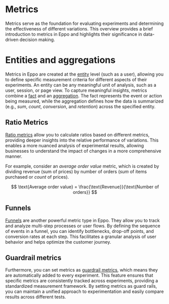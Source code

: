 # Metrics

Metrics serve as the foundation for evaluating experiments and determining the effectiveness of different variations. This overview provides a brief introduction to metrics in Eppo and highlights their significance in data-driven decision making.

# Entities and aggregations

Metrics in Eppo are created at the [entity](/data-management/entities) level (such as a user), allowing you to define specific measurement criteria for different aspects of their experiments. An entity can be any meaningful unit of analysis, such as a user, session, or page view. To capture meaningful insights, metrics combine a [fact](/data-management/definitions/fact-sql) and an [aggregation](/data-management/metrics/simple-metric#metric-aggregation-types). The fact represents the event or action being measured, while the aggregation defines how the data is summarized (e.g., _sum_, _count_, _conversion_, and _retention_) across the specified entity.

## Ratio Metrics

[Ratio metrics](/data-management/metrics/ratio-metric) allow you to calculate ratios based on different metrics, providing deeper insights into the relative performance of variations.
This enables a more nuanced analysis of experimental results, allowing businesses to understand the impact of changes in a more comprehensive manner.

For example, consider an _average order value_ metric, which is created by dividing revenue (sum of prices) by number of orders (_sum_ of items purchased or _count_ of prices).

$$
\text{Average order value} = \frac{\text{Revenue}}{\text{Number of orders}}
$$

## Funnels

[Funnels](/data-management/metrics/funnel-metric) are another powerful metric type in Eppo. They allow you to track and analyze multi-step processes or user flows. By defining the sequence of events in a funnel, you can identify bottlenecks, drop-off points, and conversion rates at each step. This facilitates a granular analysis of user behavior and helps optimize the customer journey.

## Guardrail metrics

Furthermore, you can set metrics as [guardrail metrics](/data-management/metrics/guardrails), which means they are automatically added to every experiment. This feature ensures that specific metrics are consistently tracked across experiments, providing a standardized measurement framework. By setting metrics as guard rails, you can maintain a unified approach to experimentation and easily compare results across different tests.
